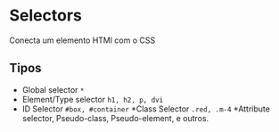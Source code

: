 # Selectors 

Conecta um elemento HTMl com o CSS

## Tipos 

* Global selector `*`
* Element/Type selector `h1, h2, p, dvi`
* ID Selector `#box, #container`
*Class Selector `.red, .m-4`
*Attribute selector, Pseudo-class, Pseudo-element, e outros.

